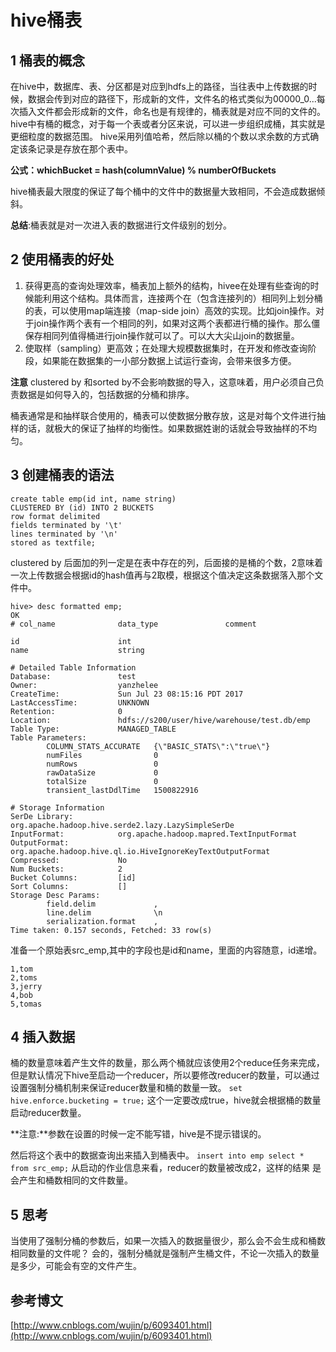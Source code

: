 # hive桶表

## 1 桶表的概念

在hive中，数据库、表、分区都是对应到hdfs上的路径，当往表中上传数据的时候，数据会传到对应的路径下，形成新的文件，文件名的格式类似为00000_0...每次插入文件都会形成新的文件，命名也是有规律的，桶表就是对应不同的文件的。
hive中有桶的概念，对于每一个表或者分区来说，可以进一步组织成桶，其实就是更细粒度的数据范围。
hive采用列值哈希，然后除以桶的个数以求余数的方式确定该条记录是存放在那个表中。

**公式：whichBucket = hash(columnValue) % numberOfBuckets**

hive桶表最大限度的保证了每个桶中的文件中的数据量大致相同，不会造成数据倾斜。

**总结**:桶表就是对一次进入表的数据进行文件级别的划分。

## 2 使用桶表的好处

1. 获得更高的查询处理效率，桶表加上额外的结构，hivee在处理有些查询的时候能利用这个结构。具体而言，连接两个在（包含连接列的）相同列上划分桶的表，可以使用map端连接（map-side join）高效的实现。比如join操作。对于join操作两个表有一个相同的列，如果对这两个表都进行桶的操作。那么僵保存相同列值得桶进行join操作就可以了。可以大大尖山join的数据量。
2. 使取样（sampling）更高效；在处理大规模数据集时，在开发和修改查询阶段，如果能在数据集的一小部分数据上试运行查询，会带来很多方便。

**注意** clustered by 和sorted by不会影响数据的导入，这意味着，用户必须自己负责数据是如何导入的，包括数据的分桶和排序。

桶表通常是和抽样联合使用的，桶表可以使数据分散存放，这是对每个文件进行抽样的话，就极大的保证了抽样的均衡性。如果数据姓谢的话就会导致抽样的不均匀。

## 3 创建桶表的语法

```
create table emp(id int, name string) 
CLUSTERED BY (id) INTO 2 BUCKETS 
row format delimited 
fields terminated by '\t'
lines terminated by '\n'
stored as textfile;
```

clustered by 后面加的列一定是在表中存在的列，后面接的是桶的个数，2意味着一次上传数据会根据id的hash值再与2取模，根据这个值决定这条数据落入那个文件中。

```
hive> desc formatted emp;
OK
# col_name              data_type               comment

id                      int
name                    string

# Detailed Table Information
Database:               test
Owner:                  yanzhelee
CreateTime:             Sun Jul 23 08:15:16 PDT 2017
LastAccessTime:         UNKNOWN
Retention:              0
Location:               hdfs://s200/user/hive/warehouse/test.db/emp
Table Type:             MANAGED_TABLE
Table Parameters:
        COLUMN_STATS_ACCURATE   {\"BASIC_STATS\":\"true\"}
        numFiles                0
        numRows                 0
        rawDataSize             0
        totalSize               0
        transient_lastDdlTime   1500822916

# Storage Information
SerDe Library:          org.apache.hadoop.hive.serde2.lazy.LazySimpleSerDe
InputFormat:            org.apache.hadoop.mapred.TextInputFormat
OutputFormat:           org.apache.hadoop.hive.ql.io.HiveIgnoreKeyTextOutputFormat
Compressed:             No
Num Buckets:            2
Bucket Columns:         [id]
Sort Columns:           []
Storage Desc Params:
        field.delim             ,
        line.delim              \n
        serialization.format    ,
Time taken: 0.157 seconds, Fetched: 33 row(s)

```
准备一个原始表src_emp,其中的字段也是id和name，里面的内容随意，id递增。


```
1,tom
2,toms
3,jerry
4,bob
5,tomas
```

## 4 插入数据

桶的数量意味着产生文件的数量，那么两个桶就应该使用2个reduce任务来完成，但是默认情况下hive至启动一个reducer，所以要修改reducer的数量，可以通过设置强制分桶机制来保证reducer数量和桶的数量一致。
`set hive.enforce.bucketing = true;`
这个一定要改成true，hive就会根据桶的数量启动reducer数量。

**注意:**参数在设置的时候一定不能写错，hive是不提示错误的。

然后将这个表中的数据查询出来插入到桶表中。
`insert into emp select * from src_emp;`
从启动的作业信息来看，reducer的数量被改成2，这样的结果 是会产生和桶数相同的文件数量。

## 5 思考

当使用了强制分桶的参数后，如果一次插入的数据量很少，那么会不会生成和桶数相同数量的文件呢？
会的，强制分桶就是强制产生桶文件，不论一次插入的数量是多少，可能会有空的文件产生。

## 参考博文
[http://www.cnblogs.com/wujin/p/6093401.html](http://www.cnblogs.com/wujin/p/6093401.html)